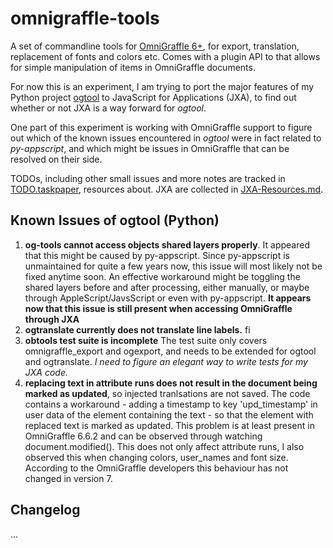 # omnigraffle-tools

A set of commandline tools for [OmniGraffle 6+](http://www.omnigroup.com/products/omnigraffle/), for export, translation, replacement of fonts and colors etc. Comes with a plugin API to that allows for simple manipulation of items in OmniGraffle documents.

For now this is an experiment, I am trying to port the major features of my Python project [ogtool](https://github.com/bboc/ogtool) to JavaScript for Applications (JXA), to find out whether or not JXA is a way forward for _ogtool_.

One part of this experiment is working with OmniGraffle support to figure out which of the known issues encountered in _ogtool_ were in fact related to _py-appscript_, and which might be issues in OmniGraffle that can be resolved on their side.

TODOs, including other small issues and more notes are tracked in [TODO.taskpaper](TODO.taskpaper), resources about. JXA are collected in [JXA-Resources.md](JXA-Resources.md).

## Known Issues of ogtool (Python)

1. **og-tools cannot access objects shared layers properly**. It appeared that this might be caused by py-appscript. Since py-appscript is unmaintained for quite a few years now, this issue will most likely not be fixed anytime soon. An effective workaround might be toggling the shared layers before and after processing, either manually, or maybe through AppleScript/JavsScript or even with py-appscript. **It appears now that this issue is still present when accessing OmniGraffle through JXA**
2. **ogtranslate currently does not translate line labels.** fi
3. **obtools test suite is incomplete** The test suite only covers omnigraffle_export and ogexport, and needs to be extended for ogtool and ogtranslate. _I need to figure an elegant way to write tests for my JXA code._
4. **replacing text in attribute runs does not result in the document being marked as updated**, so injected tranlsations are not saved. The code contains a workaround - adding a timestamp to key 'upd_timestamp' in user data of the element containing the text - so that the element with replaced text is marked as updated. This problem is at least present in OmniGraffle 6.6.2 and can be observed through watching document.modified(). This does not only affect attribute runs, I also observed this when changing colors, user_names and font size. According to the OmniGraffle developers this behaviour has not changed in version 7. 


## Changelog

...
